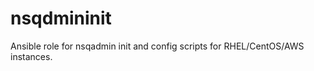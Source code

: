 nsqdmininit
===========

Ansible role for nsqadmin init and config scripts for RHEL/CentOS/AWS instances.
